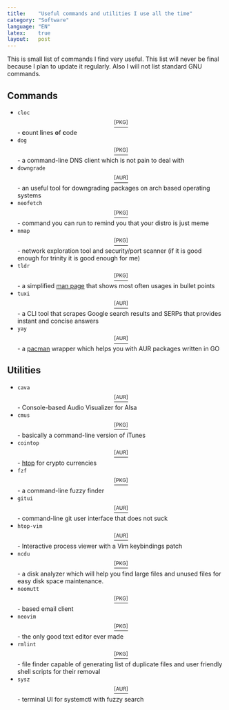 ```yaml
---
title:	  "Useful commands and utilities I use all the time"
category: "Software"
language: "EN"
latex:    true
layout:   post
---
```


This is small list of commands I find very useful. This list will never be final 
because I plan to update it regularly. Also I will not list standard GNU commands.

## Commands
- `cloc`[$$^{\text{[PKG]}}$$](https://archlinux.org/packages/community/any/cloc/) - **c**ount **l**ines **o**f **c**ode
- `dog`[$$^{\text{[PKG]}}$$](https://archlinux.org/packages/community/x86_64/dog/) - a command-line DNS client which is not pain to deal with
- `downgrade`[$$^{\text{[AUR]}}$$](https://aur.archlinux.org/packages/downgrade/) - an useful tool for downgrading packages on arch based operating systems
- `neofetch`[$$^{\text{[PKG]}}$$](https://archlinux.org/packages/community/any/neofetch/) - command you can run to remind you that your distro is just meme
- `nmap`[$$^{\text{[PKG]}}$$](https://archlinux.org/packages/extra/x86_64/nmap/) - network exploration tool and security/port scanner (if it is good enough for trinity it is good enough for me)
- `tldr`[$$^{\text{[PKG]}}$$](https://archlinux.org/packages/community/any/tldr/) - a simplified [man page](https://www.man7.org/linux/man-pages/man1/man.1.html) that shows most often usages in bullet points
- `tuxi`[$$^{\text{[AUR]}}$$](https://aur.archlinux.org/packages/tuxi-git/) - a CLI tool that scrapes Google search results and SERPs that provides instant and concise answers
- `yay`[$$^{\text{[AUR]}}$$](https://aur.archlinux.org/packages/yay/) - a [pacman](https://archlinux.org/pacman/) wrapper which helps you with AUR packages written in GO

## Utilities
- `cava`[$$^{\text{[AUR]}}$$](https://aur.archlinux.org/packages/cava/) - Console-based Audio Visualizer for Alsa
- `cmus`[$$^{\text{[PKG]}}$$](https://archlinux.org/packages/?name=cmus) - basically a command-line version of iTunes
- `cointop`[$$^{\text{[AUR]}}$$](https://aur.archlinux.org/packages/cointop/) - [htop](https://man.archlinux.org/man/htop.1.en) for crypto currencies
- `fzf`[$$^{\text{[PKG]}}$$](https://archlinux.org/packages/community/x86_64/fzf/) - a command-line fuzzy finder
- `gitui`[$$^{\text{[AUR]}}$$](https://archlinux.org/packages/community/x86_64/gitui/) - command-line git user interface that does not suck
- `htop-vim`[$$^{\text{[AUR]}}$$](https://aur.archlinux.org/packages/htop-vim-git/) - Interactive process viewer with a Vim keybindings patch
- `ncdu`[$$^{\text{[PKG]}}$$](https://archlinux.org/packages/community/x86_64/ncdu/) - a disk analyzer which will help you find large files and unused files for easy disk space maintenance.
- `neomutt`[$$^{\text{[PKG]}}$$](https://archlinux.org/packages/community/x86_64/neomutt/) - based email client
- `neovim`[$$^{\text{[PKG]}}$$](https://archlinux.org/packages/?name=neovim) - the only good text editor ever made
- `rmlint`[$$^{\text{[PKG]}}$$](https://archlinux.org/packages/community/x86_64/rmlint/) - file finder capable of generating list of duplicate files and user friendly shell scripts for their removal
- `sysz`[$$^{\text{[AUR]}}$$](https://aur.archlinux.org/packages/sysz/) - terminal UI for systemctl with fuzzy search
